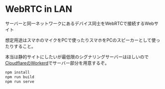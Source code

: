 # WebRTC in LAN

サーバーと同一ネットワークにあるデバイス同士をWebRTCで接続するWebサイト

想定用途はスマホのマイクをPCで使ったりスマホをPCのスピーカーとして使ったりすること。

本当は静的サイトにしたいが最低限のシグナリングサーバーはほしいので[CloudflareのWorkerd](https://github.com/cloudflare/workerd)でサーバー部分を用意するぞ。

``` sh
npm install
npm run build
npm run serve
```
